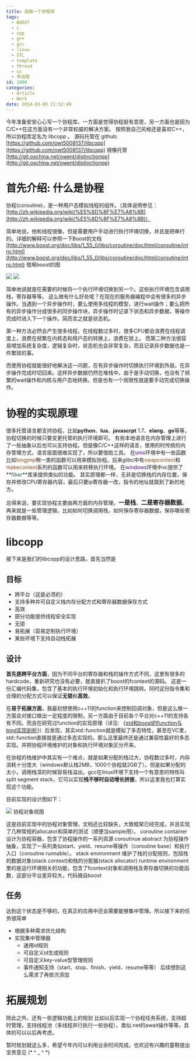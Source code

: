```yaml
---
title: 捣鼓一个协程库
tags:
  - BOOST
  - c
  - cpp
  - g++
  - gcc
  - linux
  - STL
  - template
  - thread
  - vc
  - 多线程
id: 1000
categories:
  - Article
  - Work
date: 2014-03-05 21:52:49
---
```


今年准备安安心心写一个协程库。一方面是觉得协程挺有意思，另一方面也是因为C/C++在这方面没有一个非常权威的解决方案。
按照我自己风格还是喜欢C++，所以协程库定名为 libcopp 。
源码托管在 github: [https://github.com/owt5008137/libcopp](https://github.com/owt5008137/libcopp)
镜像托管 [http://git.oschina.net/owent/distinctionpp](http://git.oschina.net/owent/distinctionpp)

# 首先介绍: 什么是协程

协程(coroutine)，是一种用户态模拟线程的组件。（具体说明参见：[http://zh.wikipedia.org/wiki/%E5%8D%8F%E7%A8%8B](http://zh.wikipedia.org/wiki/%E5%8D%8F%E7%A8%8B)）

简单地说，他和线程很像，但是需要用户手动进行执行环境切换，并且是把串行的。详细的解释可以参照一下Boost的文档 [http://www.boost.org/doc/libs/1_55_0/libs/coroutine/doc/html/coroutine/intro.html](http://www.boost.org/doc/libs/1_55_0/libs/coroutine/doc/html/coroutine/intro.html)
借用boost的图

![](//www.boost.org/doc/libs/1_55_0/libs/coroutine/doc/images/foo_bar_seq.png)
![](//www.boost.org/doc/libs/1_55_0/libs/coroutine/doc/images/foo_bar.png)

简单地说就是在需要的时候将一个执行环境切换到另一个。这些执行环境包含调用栈，寄存器等等。
这么做有什么好处呢？在现在的服务器编程中会有很多的异步操作。当遇到一个异步操作时，要么使用多线程的模型，进行wait操作；要么把所有的异步操作分成很多的同步操作块，异步操作时记录下状态和异步数据，等操作完成时进入下一个操作。简而言之就是状态机。

第一种方法必然会产生很多线程，在线程数过多时，很多CPU都会浪费在线程调度上，浪费在频繁在内核态和用户态的转换上，浪费在锁上。
而第二种方法很容易增加系统复杂度，逻辑复杂时，状态机也会非常复杂，而且记录异步数据也是一件繁琐的事。

而使用协程就能很好地解决这一问题，在有异步操作时切换执行环境到外层。在异步操作完成时切回来。这样异步数据仍然在堆栈中，由于是手动切换，也没有了频繁的wait操作和内核与用户态地转换。但是也有一个局限性就是要手动完成切换操作。

# 协程的实现原理

很多托管语言都支持协程，比如**python**、**lua**、**javascrpt** 1.7、**elang**、**go**等等，协程切换的时候只要变更托管的执行环境即可。
有些本地语言在内存管理上进行了一些抽象以后也可以支持协程。但是像C/C++这样的语言，使用的时传统的内存管理方式，语言层面很难实现了，所以要借助工具。
在<span style="color: #4b0082">unix</span>环境中有一些函数比如<span style="color: #8b4513">longjmp</span>啊一类的函数可以用来模拟协程。后来glibc中有<span style="color: #8b4513">swapcontext</span>和<span style="color: #8b4513">makecontext</span>系列的函数可以用来转移执行环境。
在<span style="color: #4b0082">windows</span>环境中vc提供了**<span style="color: #2f4f4f">fiber</span>**库来提供类似的功能。
其实原理都一样，无非是切换栈的内存位置，保存并修改CPU寄存器内容，最后只要ip寄存器一改，指令的地址就跳到了新的地方。

总得来说，要实现协程主要由两方面的内存管理。<span style="font-size: medium">**一是栈**</span>，<span style="font-size: medium">**二是寄存器数据**</span>。再来就是一些管理逻辑，比如如何切换调用栈，如何保存寄存器数据，保存哪些寄存器数据等等。

# libcopp

接下来是我们的libcopp的设计思路。首先当然是

## 目标

*   跨平台（这是必须的）
*   支持多种并可自定义栈内存分配方式和寄存器数据保存方式
*   高效
*   部分功能提供线程安全实现
*   无锁
*   易拓展（容易定制执行环境）
*   某些环境下支持自动栈拓展

## 设计

**首先是跨平台方面**，因为不同平台的寄存器和栈的操作方式不同，这里有很多的hardcode，重新研究也没有必要，就直接扒了boost的fcontext的源码。
这是一份汇编代码集，包含了基本的执行环境初始化和执行环境跳转。同时这份指令集和合理的分配方式可以保证**无锁**和**高效**。

在**易于拓展方面**，我最初想使用c++11的function来控制回调对象，但是这么做一方面会对接口做出一定程度的限制，另一方面由于目前各个平台对c++11的支持各有不同。而且在研究过function的实现原理（详见: 《[std和boost的function与bind实现剖析](http://www.owent.net/?p=938)》）后发现，其实std::function就是模拟了多态特性，甚至在VC里，std::function直接就是通过多态实现的。那么这里最终还是通过兼容性最好的多态实现。并把协程环境维护的对象和执行环境对象区分开来。

在协程的栈维护中其实有一个难点，就是如果分配的栈过大，协程数过多时，内存消耗十分庞大（windows默认栈2MB，1000个协程就2GB了）。但是如果分配的太小，调用栈深的时候容易栈溢出。gcc在linux环境下支持一个有意思的特性叫split segment stack，它可以实现**栈不够时自动增长拼接**，所以这里我也打算实现这个功能。

目前实现的设计图如下：

![](https://raw.github.com/owt5008137/libcopp/master/doc/graph/main_frame.png)
协程对象视图

这是目前实现中的协程对象管理。文档还比较缺失，大致框架已经完成，并且实现了几种常规的allocator和简单的测试（顺便当sample用）。
coroutine container 设计为协程容器，包含了协程操作的一系列资源
coroutinue abstract 为协程操作抽象，实现了一系列类似start、yield、resume等操作（coroutine base）和执行入口（coroutine runnable）。
stack environment 维护了栈的分配规则，包括栈的数据对象(stack context)和栈的分配器(stack allocator)
runtime environment 里的是运行环境相关的功能，包含了fcontext对象和调用栈及寄存器切换的功能函数，这部分平台差异较大，代码摘自boost

## 任务

达到这个状态是不够的，在真正的应用中还会需要能够集中管理。所以接下来的任务很简单

* 根据多种需求优化结构
* 实现集中管理器 
  * 通用id规则
  * 可自定义id生成规则
  * 可自定义key-value型管理规则
  * 事件通知支持（start、stop、finish、yield、resume等等）
后续想到这么需求了再依次添加

# 拓展规划

除此之外，还有一些逻辑功能上的规划
比如以后实现一个协程任务系统，支持超时管理，支持线程池（多线程并行执行一些协程），类似.net的await操作等等，具体的可以以后再考虑。

暂时规划就这么多，希望今年内可以利用业余时间完成。也欢迎有兴趣的童鞋提出宝贵意见 (* ^ _ ^ *)